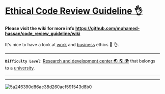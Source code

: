# [Ethical Code Review Guideline 👌](https://youtu.be/sUQXLTGgel0)

#### Please visit the wiki for more info https://github.com/muhamed-hassan/code_review_guideline/wiki

It's nice to have a look at [work](https://en.wikipedia.org/wiki/Work_ethic) and [business](https://en.wikipedia.org/wiki/Business_ethics) ethics 🤔 👌.

***

**`Difficulty Level`**: [Research and development center 🌏 🌎 🌍](https://en.wikipedia.org/wiki/Research_and_development) that belongs to a [university](https://en.wikipedia.org/wiki/University).

***
***

![5a246390d86ac38d260acf591543d8b0](https://user-images.githubusercontent.com/17825804/219570479-e3b62618-15e3-4ea3-8bb8-3bf969587f8b.jpg)



